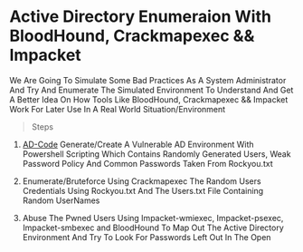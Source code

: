 # Active Directory Enumeraion With BloodHound, Crackmapexec && Impacket

We Are Going To Simulate Some Bad Practices As A System Administrator And Try And Enumerate The Simulated Environment To Understand And Get A Better Idea On How Tools
Like BloodHound, Crackmapexec && Impacket Work For Later Use In A Real World Situation/Environment

>Steps 

1. [AD-Code] Generate/Create A Vulnerable AD Environment With Powershell Scripting Which Contains Randomly Generated Users, Weak Password Policy And Common Passwords Taken
From Rockyou.txt

2. Enumerate/Bruteforce Using Crackmapexec The Random Users Credentials Using Rockyou.txt And The Users.txt File Containing Random UserNames 

3. Abuse The Pwned Users Using Impacket-wmiexec, Impacket-psexec, Impacket-smbexec and BloodHound To Map Out The Active Directory Environment And Try To Look For Passwords
Left Out In The Open 



[AD-Code]: https://github.com/theaqueen21/Active_Directory/tree/main/Enumeration/AD-Code


